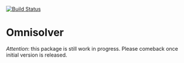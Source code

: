 [![Build Status](https://travis-ci.org/omnisolver/omnisolver.svg?branch=master)](https://travis-ci.org/omnisolver/omnisolver)

# Omnisolver

*Attention*: this package is still work in progress. Please comeback once initial version is released.
